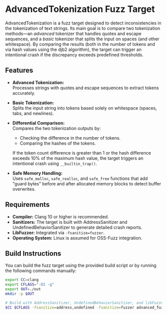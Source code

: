 # AdvancedTokenization Fuzz Target

AdvancedTokenization is a fuzz target designed to detect inconsistencies in the tokenization of text strings. Its main goal is to compare two tokenization methods—an *advanced* tokenizer that handles quotes and escape sequences, and a *basic* tokenizer that splits the input on spaces (and other whitespace). By comparing the results (both in the number of tokens and via hash values using the djb2 algorithm), the target can trigger an intentional crash if the discrepancy exceeds predefined thresholds.

## Features

- **Advanced Tokenization:**  
  Processes strings with quotes and escape sequences to extract tokens accurately.

- **Basic Tokenization:**  
  Splits the input string into tokens based solely on whitespace (spaces, tabs, and newlines).

- **Differential Comparison:**  
  Compares the two tokenization outputs by:
  - Checking the difference in the number of tokens.
  - Comparing the hashes of the tokens.
  
  If the token count difference is greater than 1 or the hash difference exceeds 10% of the maximum hash value, the target triggers an intentional crash using `__builtin_trap()`.

- **Safe Memory Handling:**  
  Uses `safe_malloc`, `safe_realloc`, and `safe_free` functions that add "guard bytes" before and after allocated memory blocks to detect buffer overwrites.

## Requirements

- **Compiler:** Clang 10 or higher is recommended.
- **Sanitizers:** The target is built with AddressSanitizer and UndefinedBehaviorSanitizer to generate detailed crash reports.
- **LibFuzzer:** Integrated via `-fsanitize=fuzzer`.
- **Operating System:** Linux is assumed for OSS-Fuzz integration.

## Build Instructions

You can build the fuzz target using the provided build script or by running the following commands manually:

```bash
export CC=clang
export CFLAGS="-O1 -g"
export OUT=./out
mkdir -p $OUT

# Build with AddressSanitizer, UndefinedBehaviorSanitizer, and libFuzzer
$CC $CFLAGS -fsanitize=address,undefined -fsanitize=fuzzer advanced_fuzz_target.c -o $OUT/advanced_fuzz_target
